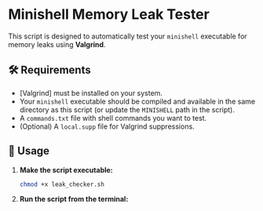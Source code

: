 # Minishell Memory Leak Tester

This script is designed to automatically test your `minishell` executable for memory leaks using **Valgrind**.

## 🛠 Requirements

- [Valgrind] must be installed on your system.
- Your `minishell` executable should be compiled and available in the same directory as this script (or update the `MINISHELL` path in the script).
- A `commands.txt` file with shell commands you want to test.
- (Optional) A `local.supp` file for Valgrind suppressions.

## 📄 Usage

1. **Make the script executable:**

   ```bash
   chmod +x leak_checker.sh

2. **Run the script from the terminal:**
   
  ``` ./your_script_name.sh

